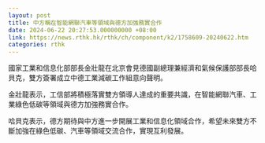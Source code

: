 ```yaml
---
layout: post
title: 中方稱在智能網聯汽車等領域與德方加強務實合作
date: 2024-06-22 20:27:53.000000000 +08:00
link: https://news.rthk.hk/rthk/ch/component/k2/1758609-20240622.htm
categories: rthk
---
```


國家工業和信息化部部長金壯龍在北京會見德國副總理兼經濟和氣候保護部部長哈貝克，雙方簽署成立中德工業減碳工作組意向聲明。 

金壯龍表示，工信部將積極落實雙方領導人達成的重要共識，在智能網聯汽車、工業綠色低碳等領域與德方加強務實合作。

哈貝克表示，德方期待與中方進一步開展工業和信息化領域合作，希望未來雙方不斷加強在綠色低碳、汽車等領域交流合作，實現互利發展。
